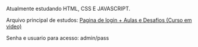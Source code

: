 Atualmente estudando HTML, CSS E JAVASCRIPT.


Arquivo principal de estudos:
<a href="https://guilherme-drumond.github.io/html-css-e-javascript/Pagina%20de%20login/index">Pagina de login + Aulas e Desafios (Curso em video)</a>

Senha e usuario para acesso: admin/pass